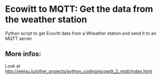 # Ecowitt to MQTT: Get the data from the weather station

Python script to get Ecovitt data from a Wheather station and send it to an MQTT server

## More infos:

Look at http://weigu.lu/other_projects/python_coding/ecowitt_2_mqtt/index.html
